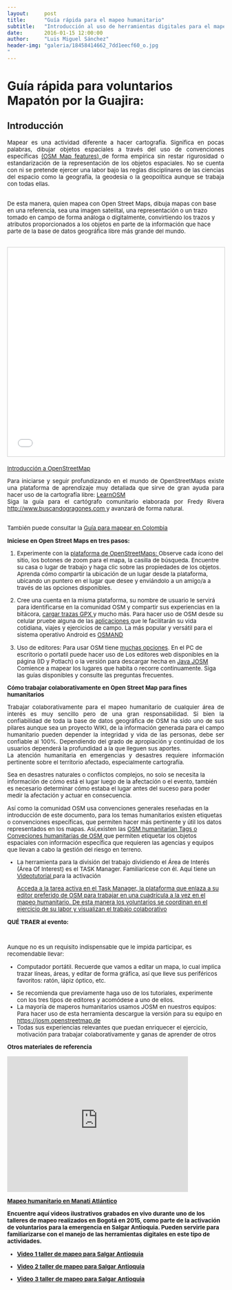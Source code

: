 ```yaml
---
layout:     post
title:      "Guía rápida para el mapeo humanitario"
subtitle:   "Introducción al uso de herramientas digitales para el mapeo humanitario"
date:       2016-01-15 12:00:00
author:     "Luis Miguel Sánchez"
header-img: "galeria/18458414662_7dd1eecf60_o.jpg
"
---
```


<h1>Guía rápida para voluntarios
Mapatón por la Guajira:</h1>

<h2><b>Introducción</b></h2>

<p align="justify">
<font size="2" style="font-size: 10pt">Mapear es una actividad
diferente a hacer cartografía. Significa en pocas palabras, dibujar
objetos espaciales a través del uso de convenciones específicas 
<a href="http://wiki.openstreetmap.org/wiki/Map_Features"> (OSM Map features) </a> de forma empírica sin restar rigurosidad o
estandarización de la representación de los objetos espaciales. No
se cuenta con ni se pretende ejercer una labor bajo las reglas
disciplinares de las ciencias del espacio como la geografía, la
geodesia o la geopolítica aunque se trabaja con todas ellas.</p>

<br>
De esta manera, quien mapea
con Open Street Maps, dibuja mapas con base en una referencia, sea
una imagen satelital, una representación o un trazo tomado en campo
de forma análoga o digitalmente, convirtiendo los trazos y atributos
proporcionados a los objetos en parte de la información que hace
parte de la base de datos geográfica libre más grande del mundo.
</p>

<br>
<iframe src="//es.slideshare.net/slideshow/embed_code/key/jx4NC6iUb1A4vl" width="595" height="485" frameborder="0" marginwidth="0" marginheight="0" scrolling="no" style="border:1px solid #CCC; border-width:1px; margin-bottom:5px; max-width: 100%;" allowfullscreen> </iframe> 

<p><a href="//es.slideshare.net/j3m/introduccin-a-openstreetmap" title="Introducción a OpenStreetMap" target="_blank" align="center">Introducción a OpenStreetMap</a></p>

<p align="justify">Para iniciarse y seguir profundizando  en el mundo
de OpenStreetMaps existe una plataforma de aprendizaje  muy detallada que
sirve de gran ayuda para hacer uso de la cartografía libre: <a href="http://learnosm.org/es"> LearnOSM </a>
<br>
Siga la guía para el cartógrafo comunitario elaborada por Fredy Rivera<a href="http://www.buscandodragones.com/"> http://www.buscandogragones.com </a> y avanzará de forma natural.</p>
<br>
También puede consultar la <a href="http://wiki.openstreetmap.org/wiki/Gu%C3%ADa_para_mapear_en_Colombia"> Guía para mapear en Colombia</a></p>

<p><b>Iniciese en Open Street Maps
en tres pasos:</b>

<ol>
<p>	<li>Experimente con la <a href="http://www.osm.org/"> plataforma de OpenStreetMaps: </a> Observe cada ícono del sitio, los botones de zoom para el mapa, la casilla de búsqueda. Encuentre
su casa o lugar de trabajo y haga clic sobre las propiedades de los objetos. Aprenda cómo compartir la ubicación de un lugar desde la
plataforma, ubicando un puntero en el lugar que desee y enviándolo a un amigo/a a través de las opciones disponibles.</p>

<p><li>Cree una cuenta en la misma plataforma, su nombre de usuario le servirá para identificarse en la
comunidad OSM y compartir sus experiencias en la bitácora, <a href="http://wiki.openstreetmap.org/wiki/ES:Upload"> cargar trazas GPX </a> y mucho más.  Para hacer uso de OSM desde su celular pruebe alguna de las <a href="http://wiki.openstreetmap.org/wiki/Software/Mobile">
aplicaciones </a> que le facilitarán su vida cotidiana, viajes y ejercicios de campo. La más popular y versátil
para el sistema operativo Android es <a href="https://play.google.com/store/apps/details?id=net.osmand&amp;hl=es&amp;usg=AFQjCNH-T5YsI4wgCo4hHd5xu-80FrLXlw&amp;sig2=osOUAhWJjK8g_nciVhcfgg"> OSMAND </a></p>

<p><li>Uso de editores: Para usar OSM tiene <a href="http://wiki.openstreetmap.org/wiki/Editors"> muchas opciones</a>. En el PC de escritorio o portatil puede hacer uso de Los editores
web disponibles en la página (ID y Potlach) o la versión para descargar hecha en <a href="https://es.wikipedia.org/wiki/Java_%28lenguaje_de_programaci%C3%B3n%29">Java JOSM</a>
Comience a mapear los lugares que habita o recorre continuamente. Siga las guías disponibles y consulte las preguntas frecuentes.</p>
</ol>


<p><b>Cómo trabajar colaborativamente en Open Street Map para fines humanitarios</b></p>


<p align="justify">Trabajar colaborativamente para el mapeo humanitario de cualquier área de interés es muy
sencillo pero de una gran responsabilidad. Si bien la confiabilidad de toda la base de datos geográfica de OSM ha sido uno de sus pilares
aunque sea un proyecto WIKI, de la información generada para el campo humanitario pueden depender la integridad y vida de las personas,
debe ser confiable al 100%. Dependiendo del grado de apropiación y continuidad de los  usuarios dependerá la profundidad a la que lleguen sus aportes.
<br>
La atención humanitaria en emergencias y desastres requiere información pertinente sobre el territorio afectado, especialmente
cartografía.

Sea en desastres naturales o conflictos complejos, no solo se necesita 	la información de cómo está el lugar luego de
la afectación o el evento, también es necesario determinar cómo estaba el lugar antes del suceso para poder medir la afectación y actuar en
consecuencia.

Así como la comunidad OSM usa convenciones generales reseñadas en
la introducción de este documento, para los temas humanitarios
existen etiquetas o convenciones específicas, que permiten hacer
más pertinente y útil los datos representados en los mapas. Así,existen las <a href="http://wiki.openstreetmap.org/wiki/Humanitarian_OSM_Tags"> OSM humanitarian Tags o Conveciones humanitarias de OSM </a>
que permiten etiquetar los objetos espaciales con información específica que requieren las agencias y equipos
que llevan a cabo la gestión del riesgo en terreno.</p>

<p>
<ul>
<li>La herramienta para 	la división del trabajo dividiendo el Área de
Interés (Área Of 	Interest) es el TASK Manager. Familiarícese con
él. Aquí tiene un <a href="http://www.youtube.com/watch?v=OE4esODrixc"> Videotutorial </a>para la activación</p>
<p><a href="https://tasks.hotosm.org/project/1409#task/66">Acceda a la tarea activa en el Task Manager, la plataforma que enlaza a su editor
preferido de OSM para trabajar en una cuadrícula a la vez en el mapeo humanitario. De esta manera los voluntarios se coordinan en el ejercicio de su labor y visualizan el trabajo colaborativo</a></p>
</ul>

<p><b>QUÉ TRAER al evento:</b></p>
<br>
<p> Aunque no es un requisito indispensable que le impida participar, es recomendable llevar: </p>
<p>
<ul>
<li> Computador 	portátil. Recuerde que vamos a editar un mapa, lo cual
implica 	trazar líneas, áreas, y editar de forma gráfica, así que
lleve sus periféricos favoritos: ratón, lápiz óptico, etc.</p>

<li>Se recomienda que previamente haga uso de los tutoriales,
experimente con los tres tipos de editores y acomódese a uno de
ellos. 
<li>La mayoría de maperos humanitarios usamos JOSM en nuestros
equipos: Para hacer uso de esta herramienta descargue la versión
para su equipo en <a href="https://josm.openstreetmap.de/"> https://josm.openstreetmap.de </a>
<li>Todas sus experiencias relevantes que puedan enriquecer el ejercicio, motivación para trabajar colaborativamente y ganas de aprender de otros

</ul>

</p>

<p><b>Otros materiales de referencia<b></p>

<iframe width="420" height="315" src="https://www.youtube.com/embed/vjkNxaR7knQ" frameborder="0" allowfullscreen></iframe>
<br>
<p><a href="http://trewa.co/2011/08/21/mapeando-el-municipio-de-manati-atlantico/"> Mapeo humanitario en Manati Atlántico </a></p>

<p>Encuentre aquí
videos ilustrativos grabados en vivo durante uno de los talleres de
mapeo realizados en Bogotá en 2015, como parte de la activación de
voluntarios para la emergencia en Salgar Antioquia. Pueden servirle
para familiarizarse con el manejo de las herramientas digitales en
este tipo de actividades.</p>

<ul>
<p><li><a href="https://youtu.be/U4UxdnXKFCI">Video 1 taller de mapeo para Salgar Antioquia</p>
<p><li><a href="https://youtu.be/USHRJGJM1Bg">Video 2 taller de mapeo para Salgar Antioquia</p>
<p><li><a href="https://youtu.be/fklfyKDPZuU">Video 3 taller de mapeo para Salgar Antioquia</p>
</ul>
